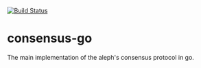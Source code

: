 [![Build Status](https://gitlab.com/alephledger/consensus-go/badges/devel/build.svg)](https://gitlab.com/alephledger/consensus-go/commits/devel)

# consensus-go

The main implementation of the aleph's consensus protocol in go.
